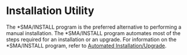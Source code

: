 # Installation Utility

The \*SMA/INSTALL program is the preferred alternative to performing a manual installation. The *SMA/INSTALL program automates most of the steps required for an installation or an upgrade. For information on the *SMA/INSTALL program, refer to [Automated Installation/Upgrade](/installation/automated-installation-upgrade).

